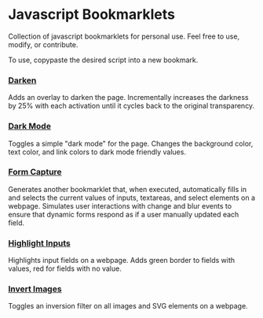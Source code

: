 # Javascript Bookmarklets

Collection of javascript bookmarklets for personal use. Feel free to use, modify, or contribute.

To use, copypaste the desired script into a new bookmark.

### [Darken](bookmarklets/darken.js?raw=1)

Adds an overlay to darken the page. Incrementally increases the darkness by 25% with each
activation until it cycles back to the original transparency.

### [Dark Mode](bookmarklets/dark-mode.js?raw=1)

Toggles a simple "dark mode" for the page. Changes the background color, text
color, and link colors to dark mode friendly values.

### [Form Capture](bookmarklets/form-input-bookmarklet-generator.js?raw=1)

Generates another bookmarklet that, when executed, automatically fills in and selects the current values of inputs,
textareas, and select elements on a webpage. Simulates user interactions with change and blur events to ensure that
dynamic forms respond as if a user manually updated each field.

### [Highlight Inputs](bookmarklets/highlight-inputs.js?raw=1)

Highlights input fields on a webpage. Adds green border to fields with values, red for
fields with no value.

### [Invert Images](bookmarklets/invert-images.js?raw=1)

Toggles an inversion filter on all images and SVG elements on a webpage.